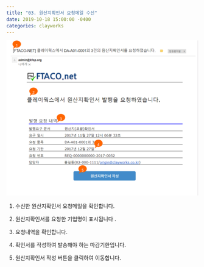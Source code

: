 ```yaml
---
title: "03. 원산지확인서 요청메일 수신"
date: 2019-10-18 15:00:00 -0400
categories: clayworks
---
```


![메일수신](ftaconet03.png)

1. 수신한 원산지확인서 요청메일을 확인합니다. 

2. 원산지확인서를 요청한 기업명이 표시됩니다 . 

3. 요청내역을 확인합니다.

4. 확인서를 작성하여 발송해야 하는 마감기한입니다.

5. 원산지확인서 작성 버튼을 클릭하여 이동합니다. 
